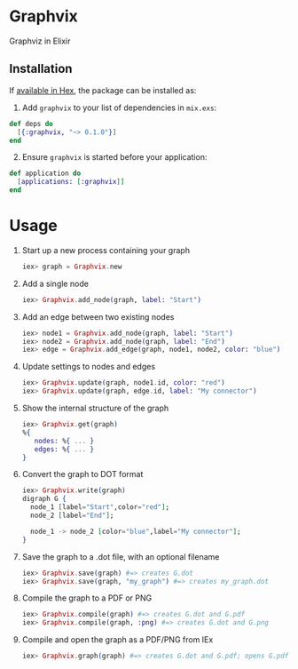 # Graphvix

Graphviz in Elixir

## Installation

If [available in Hex](https://hex.pm/docs/publish), the package can be installed as:

1. Add `graphvix` to your list of dependencies in `mix.exs`:

```elixir
def deps do
  [{:graphvix, "~> 0.1.0"}]
end
```

2. Ensure `graphvix` is started before your application:

```elixir
def application do
  [applications: [:graphvix]]
end
```

# Usage

1. Start up a new process containing your graph

    ```elixir
    iex> graph = Graphvix.new
    ```

1. Add a single node

    ```elixir
    iex> Graphvix.add_node(graph, label: "Start")
    ```

1. Add an edge between two existing nodes

    ```elixir
    iex> node1 = Graphvix.add_node(graph, label: "Start")
    iex> node2 = Graphvix.add_node(graph, label: "End")
    iex> edge = Graphvix.add_edge(graph, node1, node2, color: "blue")
    ```

1. Update settings to nodes and edges

    ```elixir
    iex> Graphvix.update(graph, node1.id, color: "red")
    iex> Graphvix.update(graph, edge.id, label: "My connector")
    ```

1. Show the internal structure of the graph

    ```elixir
    iex> Graphvix.get(graph)
    %{
       nodes: %{ ... }
       edges: %{ ... }
    }
    ```
1. Convert the graph to DOT format

    ```elixir
    iex> Graphvix.write(graph)
    digraph G {
      node_1 [label="Start",color="red"];
      node_2 [label="End"];

      node_1 -> node_2 [color="blue",label="My connector"];
    }
    ```
1. Save the graph to a .dot file, with an optional filename

    ```elixir
    iex> Graphvix.save(graph) #=> creates G.dot
    iex> Graphvix.save(graph, "my_graph") #=> creates my_graph.dot
    ```

1. Compile the graph to a PDF or PNG

    ```elixir
    iex> Graphvix.compile(graph) #=> creates G.dot and G.pdf
    iex> Graphvix.compile(graph, :png) #=> creates G.dot and G.png
    ```

1. Compile and open the graph as a PDF/PNG from IEx

    ```elixir
    iex> Graphvix.graph(graph) #=> creates G.dot and G.pdf; opens G.pdf
    ```
